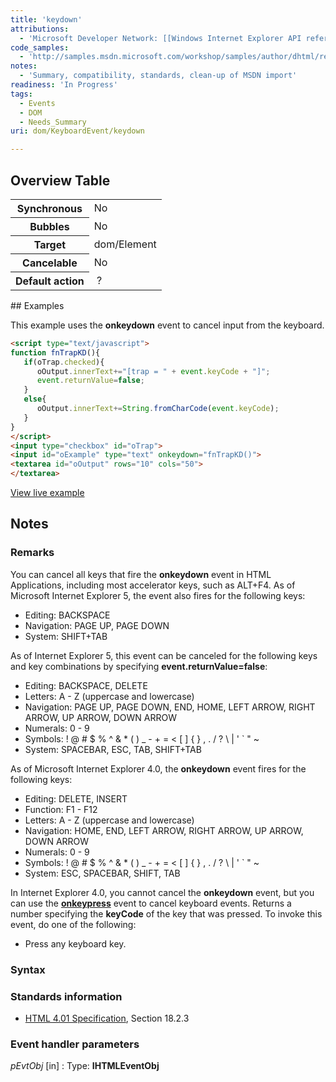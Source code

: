 ```yaml
---
title: 'keydown'
attributions:
  - 'Microsoft Developer Network: [[Windows Internet Explorer API reference](http://msdn.microsoft.com/en-us/library/ie/hh828809%28v=vs.85%29.aspx) Article]'
code_samples:
  - 'http://samples.msdn.microsoft.com/workshop/samples/author/dhtml/refs/onkeydown.htm'
notes:
  - 'Summary, compatibility, standards, clean-up of MSDN import'
readiness: 'In Progress'
tags:
  - Events
  - DOM
  - Needs_Summary
uri: dom/KeyboardEvent/keydown

---
```

## Overview Table

<table class="wikitable">
<tr>
<th>
Synchronous

</th>
<td>
No

</td>
</tr>
<tr>
<th>
Bubbles

</th>
<td>
No

</td>
</tr>
<tr>
<th>
Target

</th>
<td>
dom/Element

</td>
</tr>
<tr>
<th>
Cancelable

</th>
<td>
No

</td>
</tr>
<tr>
<th>
Default action

</th>
<td>
 ?

</td>
</tr>
</table>
## Examples

This example uses the **onkeydown** event to cancel input from the keyboard.

``` html
<script type="text/javascript">
function fnTrapKD(){
   if(oTrap.checked){
      oOutput.innerText+="[trap = " + event.keyCode + "]";
      event.returnValue=false;
   }
   else{
      oOutput.innerText+=String.fromCharCode(event.keyCode);
   }
}
</script>
<input type="checkbox" id="oTrap">
<input id="oExample" type="text" onkeydown="fnTrapKD()">
<textarea id="oOutput" rows="10" cols="50">
</textarea>
```

[View live example](http://samples.msdn.microsoft.com/workshop/samples/author/dhtml/refs/onkeydown.htm)

## Notes

### Remarks

You can cancel all keys that fire the **onkeydown** event in HTML Applications, including most accelerator keys, such as ALT+F4. As of Microsoft Internet Explorer 5, the event also fires for the following keys:

-   Editing: BACKSPACE
-   Navigation: PAGE UP, PAGE DOWN
-   System: SHIFT+TAB

As of Internet Explorer 5, this event can be canceled for the following keys and key combinations by specifying **event.returnValue=false**:

-   Editing: BACKSPACE, DELETE
-   Letters: A - Z (uppercase and lowercase)
-   Navigation: PAGE UP, PAGE DOWN, END, HOME, LEFT ARROW, RIGHT ARROW, UP ARROW, DOWN ARROW
-   Numerals: 0 - 9
-   Symbols: ! @ \# \$ % \^ & \* ( ) \_ - + = \< [ ] { } , . / ? \\ | ' \` " \~
-   System: SPACEBAR, ESC, TAB, SHIFT+TAB

As of Microsoft Internet Explorer 4.0, the **onkeydown** event fires for the following keys:

-   Editing: DELETE, INSERT
-   Function: F1 - F12
-   Letters: A - Z (uppercase and lowercase)
-   Navigation: HOME, END, LEFT ARROW, RIGHT ARROW, UP ARROW, DOWN ARROW
-   Numerals: 0 - 9
-   Symbols: ! @ \# \$ % \^ & \* ( ) \_ - + = \< [ ] { } , . / ? \\ | ' \` " \~
-   System: ESC, SPACEBAR, SHIFT, TAB

In Internet Explorer 4.0, you cannot cancel the **onkeydown** event, but you can use the [**onkeypress**](/dom/KeyboardEvent/keypress) event to cancel keyboard events. Returns a number specifying the **keyCode** of the key that was pressed. To invoke this event, do one of the following:

-   Press any keyboard key.

### Syntax

### Standards information

-   [HTML 4.01 Specification](http://go.microsoft.com/fwlink/p/?linkid=25320), Section 18.2.3

### Event handler parameters

*pEvtObj* [in]
:   Type: ****IHTMLEventObj****

